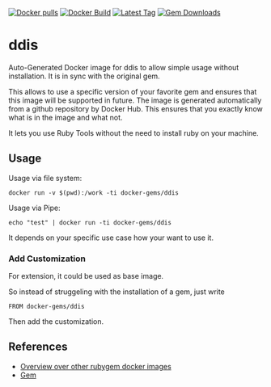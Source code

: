 [![Docker pulls](https://img.shields.io/docker/pulls/rubygem/ddis.svg)](https://hub.docker.com/r/rubygem/ddis/)
[![Docker Build](https://img.shields.io/docker/automated/rubygem/ddis.svg)](https://hub.docker.com/r/rubygem/ddis/)
[![Latest Tag](https://img.shields.io/github/tag/docker-rubygem/ddis.svg)](https://hub.docker.com/r/rubygem/ddis/)
[![Gem Downloads](https://img.shields.io/gem/dt/ddis.svg)](https://rubygems.org/gems/ddis/)
# ddis

Auto-Generated Docker image for ddis to allow simple usage without installation.
It is in sync with the original gem.

This allows to use a specific version of your favorite gem and ensures that this image will be supported in future.
The image is generated automatically from a github repository by Docker Hub.
This ensures that you exactly know what is in the image and what not.

It lets you use Ruby Tools without the need to install ruby on your machine.

## Usage

Usage via file system:

`docker run -v $(pwd):/work -ti docker-gems/ddis`

Usage via Pipe:

`echo "test" | docker run -ti docker-gems/ddis`

It depends on your specific use case how your want to use it.

### Add Customization

For extension, it could be used as base image.

So instead of struggeling with the installation of a gem, just write

`FROM docker-gems/ddis`

Then add the customization.

## References

 - [Overview over other rubygem docker images](https://github.com/thinkbot/docker-rubygem)
 - [Gem](https://rubygems.org/gems/ddis/)
